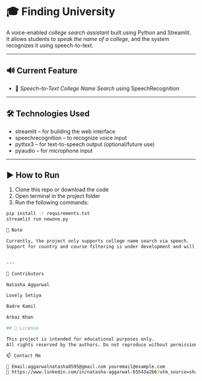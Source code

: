 # 🎓 Finding University

A voice-enabled *college search assistant* built using Python and Streamlit.  
It allows students to *speak the name of a college*, and the system recognizes it using speech-to-text.

---

## 🔊 Current Feature

- 🎤 *Speech-to-Text College Name Search* using SpeechRecognition

---

## 🛠 Technologies Used

- streamlit – for building the web interface  
- speechrecognition – to recognize voice input  
- pyttsx3 – for text-to-speech output (optional/future use)  
- pyaudio – for microphone input  

---

## ▶ How to Run

1. Clone this repo or download the code  
2. Open terminal in the project folder  
3. Run the following commands:

```bash
pip install -r requirements.txt
streamlit run newone.py

🚧 Note

Currently, the project only supports college name search via speech.
Support for country and course filtering is under development and will be added in future updates.


---

👥 Contributors

Natasha Aggarwal

Lovely Setiya

Badre Kamil

Arbaz Khan

## 📄 License

This project is intended for educational purposes only.  
All rights reserved by the authors. Do not reproduce without permission.

📫 Contact Me

📧 Email:aggarwalnatasha8595@gmail.com youremail@example.com
🔗 https://www.linkedin.com/in/natasha-aggarwal-65543a2b6?utm_source=share&utm_campaign=share_via&utm_content=profile&utm_medium=android_app
